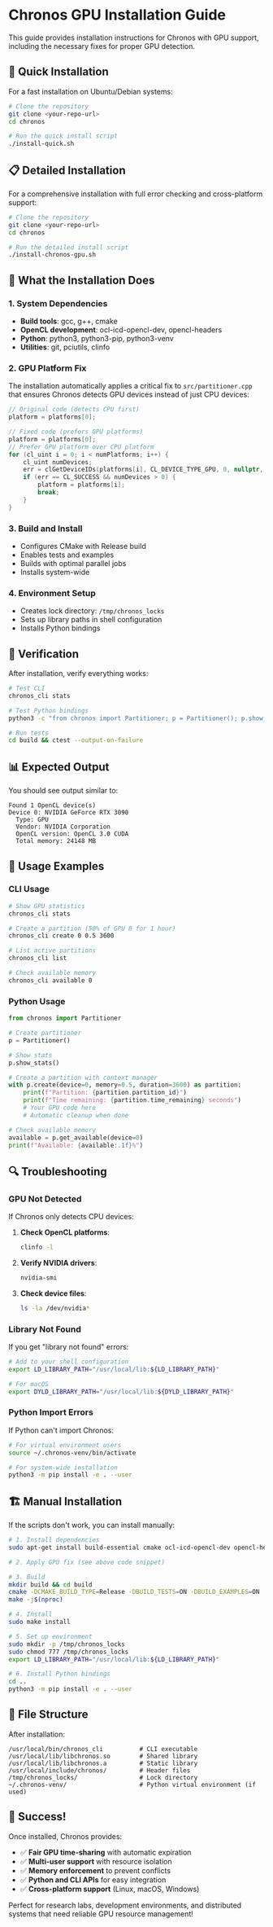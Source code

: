# Chronos GPU Installation Guide

This guide provides installation instructions for Chronos with GPU support, including the necessary fixes for proper GPU detection.

## 🚀 Quick Installation

For a fast installation on Ubuntu/Debian systems:

```bash
# Clone the repository
git clone <your-repo-url>
cd chronos

# Run the quick install script
./install-quick.sh
```

## 📋 Detailed Installation

For a comprehensive installation with full error checking and cross-platform support:

```bash
# Clone the repository
git clone <your-repo-url>
cd chronos

# Run the detailed install script
./install-chronos-gpu.sh
```

## 🔧 What the Installation Does

### 1. System Dependencies

- **Build tools**: gcc, g++, cmake
- **OpenCL development**: ocl-icd-opencl-dev, opencl-headers
- **Python**: python3, python3-pip, python3-venv
- **Utilities**: git, pciutils, clinfo

### 2. GPU Platform Fix

The installation automatically applies a critical fix to `src/partitioner.cpp` that ensures Chronos detects GPU devices instead of just CPU devices:

```cpp
// Original code (detects CPU first)
platform = platforms[0];

// Fixed code (prefers GPU platforms)
platform = platforms[0];
// Prefer GPU platform over CPU platform
for (cl_uint i = 0; i < numPlatforms; i++) {
    cl_uint numDevices;
    err = clGetDeviceIDs(platforms[i], CL_DEVICE_TYPE_GPU, 0, nullptr, &numDevices);
    if (err == CL_SUCCESS && numDevices > 0) {
        platform = platforms[i];
        break;
    }
}
```

### 3. Build and Install

- Configures CMake with Release build
- Enables tests and examples
- Builds with optimal parallel jobs
- Installs system-wide

### 4. Environment Setup

- Creates lock directory: `/tmp/chronos_locks`
- Sets up library paths in shell configuration
- Installs Python bindings

## 🧪 Verification

After installation, verify everything works:

```bash
# Test CLI
chronos_cli stats

# Test Python bindings
python3 -c "from chronos import Partitioner; p = Partitioner(); p.show_stats()"

# Run tests
cd build && ctest --output-on-failure
```

## 📊 Expected Output

You should see output similar to:

```
Found 1 OpenCL device(s)
Device 0: NVIDIA GeForce RTX 3090
  Type: GPU
  Vendor: NVIDIA Corporation
  OpenCL version: OpenCL 3.0 CUDA
  Total memory: 24148 MB
```

## 🎯 Usage Examples

### CLI Usage

```bash
# Show GPU statistics
chronos_cli stats

# Create a partition (50% of GPU 0 for 1 hour)
chronos_cli create 0 0.5 3600

# List active partitions
chronos_cli list

# Check available memory
chronos_cli available 0
```

### Python Usage

```python
from chronos import Partitioner

# Create partitioner
p = Partitioner()

# Show stats
p.show_stats()

# Create a partition with context manager
with p.create(device=0, memory=0.5, duration=3600) as partition:
    print(f"Partition: {partition.partition_id}")
    print(f"Time remaining: {partition.time_remaining} seconds")
    # Your GPU code here
    # Automatic cleanup when done

# Check available memory
available = p.get_available(device=0)
print(f"Available: {available:.1f}%")
```

## 🔍 Troubleshooting

### GPU Not Detected

If Chronos only detects CPU devices:

1. **Check OpenCL platforms**:

   ```bash
   clinfo -l
   ```

2. **Verify NVIDIA drivers**:

   ```bash
   nvidia-smi
   ```

3. **Check device files**:
   ```bash
   ls -la /dev/nvidia*
   ```

### Library Not Found

If you get "library not found" errors:

```bash
# Add to your shell configuration
export LD_LIBRARY_PATH="/usr/local/lib:${LD_LIBRARY_PATH}"

# For macOS
export DYLD_LIBRARY_PATH="/usr/local/lib:${DYLD_LIBRARY_PATH}"
```

### Python Import Errors

If Python can't import Chronos:

```bash
# For virtual environment users
source ~/.chronos-venv/bin/activate

# For system-wide installation
python3 -m pip install -e . --user
```

## 🏗️ Manual Installation

If the scripts don't work, you can install manually:

```bash
# 1. Install dependencies
sudo apt-get install build-essential cmake ocl-icd-opencl-dev opencl-headers python3 python3-pip git

# 2. Apply GPU fix (see above code snippet)

# 3. Build
mkdir build && cd build
cmake -DCMAKE_BUILD_TYPE=Release -DBUILD_TESTS=ON -DBUILD_EXAMPLES=ON ..
make -j$(nproc)

# 4. Install
sudo make install

# 5. Set up environment
sudo mkdir -p /tmp/chronos_locks
sudo chmod 777 /tmp/chronos_locks
export LD_LIBRARY_PATH="/usr/local/lib:${LD_LIBRARY_PATH}"

# 6. Install Python bindings
cd ..
python3 -m pip install -e . --user
```

## 📁 File Structure

After installation:

```
/usr/local/bin/chronos_cli          # CLI executable
/usr/local/lib/libchronos.so        # Shared library
/usr/local/lib/libchronos.a         # Static library
/usr/local/include/chronos/         # Header files
/tmp/chronos_locks/                 # Lock directory
~/.chronos-venv/                    # Python virtual environment (if used)
```

## 🎉 Success!

Once installed, Chronos provides:

- ✅ **Fair GPU time-sharing** with automatic expiration
- ✅ **Multi-user support** with resource isolation
- ✅ **Memory enforcement** to prevent conflicts
- ✅ **Python and CLI APIs** for easy integration
- ✅ **Cross-platform support** (Linux, macOS, Windows)

Perfect for research labs, development environments, and distributed systems that need reliable GPU resource management!
